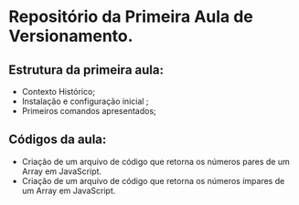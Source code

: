 # Repositório da Primeira Aula de Versionamento. 


## Estrutura da primeira aula:

- Contexto Histórico;
- Instalação e configuração inicial ;
- Primeiros comandos apresentados;

## Códigos da aula:

- Criação de um arquivo de código que retorna os números pares de um Array em JavaScript.
- Criação de um arquivo de código que retorna os números ímpares de um Array em JavaScript.




